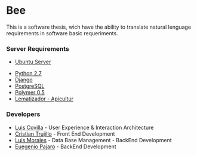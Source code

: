 # Bee
This is a software thesis, wich have the ability to translate natural lenguage requirements in software basic requeriments.

### Server Requirements
* [Ubuntu Server](http://www.ubuntu.com/download/server)
+ [Python 2.7](https://www.python.org/)
+ [Django](https://www.djangoproject.com/)
+ [PostgreSQL](http://www.postgresql.org/)
+ [Polymer 0.5](https://www.polymer-project.org/0.5/)
+ [Lematizador - Apicultur](http://store.apicultur.com/api/lematiza-textos2/1.0.0/)

### Developers
+ [Luis Covilla](https://github.com/coviyarce) - User Experience & Interaction Architecture
+ [Cristian Trujillo](https://github.com/ctrujillozt) - Front End Development
+ [Luis Morales](https://github.com/luismoralesp) - Data Base Management - BackEnd Development
+ [Euegenio Pajaro](https://github.com/darkdrei) - BackEnd Development
